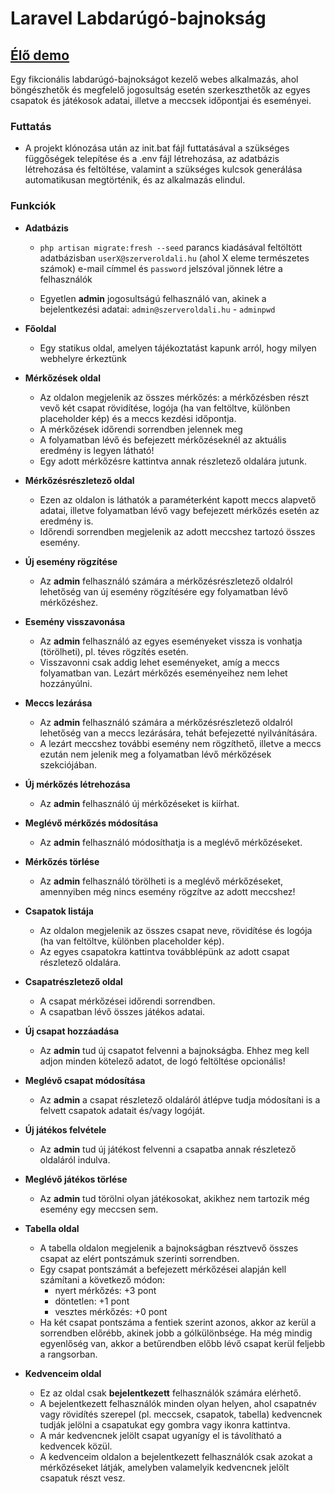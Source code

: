 # Laravel Labdarúgó-bajnokság

## [Élő demo](https://limitless-leaf-dcjxrgs8am.ploi.site/)

Egy fikcionális labdarúgó-bajnokságot kezelő webes alkalmazás, ahol böngészhetők és megfelelő jogosultság esetén szerkeszthetők az egyes csapatok és játékosok adatai, illetve a meccsek időpontjai és eseményei.

### Futtatás

-   A projekt klónozása után az init.bat fájl futtatásával a szükséges függőségek telepítése és a .env fájl létrehozása, az adatbázis létrehozása és feltöltése, valamint a szükséges kulcsok generálása automatikusan megtörténik, és az alkalmazás elindul. 

### Funkciók

-   **Adatbázis**

    -   `php artisan migrate:fresh --seed` parancs kiadásával feltöltött adatbázisban
        `userX@szerveroldali.hu` (ahol X eleme természetes számok) e-mail címmel és `password` jelszóval jönnek létre a felhasználók

    -   Egyetlen **admin** jogosultságú felhasználó van, akinek a bejelentkezési adatai:
        `admin@szerveroldali.hu` - `adminpwd`

-   **Főoldal**
    -   Egy statikus oldal, amelyen tájékoztatást kapunk arról, hogy milyen webhelyre érkeztünk
-   **Mérkőzések oldal**
    -   Az oldalon megjelenik az összes mérkőzés: a mérkőzésben részt vevő két csapat rövidítése, logója (ha van feltöltve, különben placeholder kép) és a meccs kezdési időpontja.
    -   A mérkőzések időrendi sorrendben jelennek meg
    -   A folyamatban lévő és befejezett mérkőzéseknél az aktuális eredmény is legyen látható!
    -   Egy adott mérkőzésre kattintva annak részletező oldalára jutunk.
-   **Mérkőzésrészletező oldal**
    -   Ezen az oldalon is láthatók a paraméterként kapott meccs alapvető adatai, illetve folyamatban lévő vagy befejezett mérkőzés esetén az eredmény is.
    -   Időrendi sorrendben megjelenik az adott meccshez tartozó összes esemény.
-   **Új esemény rögzítése**
    -   Az **admin** felhasználó számára a mérkőzésrészletező oldalról lehetőség van új esemény rögzítésére egy folyamatban lévő mérkőzéshez.
-   **Esemény visszavonása**
    -   Az **admin** felhasználó az egyes eseményeket vissza is vonhatja (törölheti), pl. téves rögzítés esetén.
    -   Visszavonni csak addig lehet eseményeket, amíg a meccs folyamatban van. Lezárt mérkőzés eseményeihez nem lehet hozzányúlni.
-   **Meccs lezárása**
    -   Az **admin** felhasználó számára a mérkőzésrészletező oldalról lehetőség van a meccs lezárására, tehát befejezetté nyilvánítására.
    -   A lezárt meccshez további esemény nem rögzíthető, illetve a meccs ezután nem jelenik meg a folyamatban lévő mérkőzések szekciójában.
-   **Új mérkőzés létrehozása**
    -   Az **admin** felhasználó új mérkőzéseket is kiírhat.
-   **Meglévő mérkőzés módosítása**
    -   Az **admin** felhasználó módosíthatja is a meglévő mérkőzéseket.
-   **Mérkőzés törlése**
    -   Az **admin** felhasználó törölheti is a meglévő mérkőzéseket, amennyiben még nincs esemény rögzítve az adott meccshez!
-   **Csapatok listája**
    -   Az oldalon megjelenik az összes csapat neve, rövidítése és logója (ha van feltöltve, különben placeholder kép).
    -   Az egyes csapatokra kattintva továbblépünk az adott csapat részletező oldalára.
-   **Csapatrészletező oldal**
    -   A csapat mérkőzései időrendi sorrendben.
    -   A csapatban lévő összes játékos adatai.
-   **Új csapat hozzáadása**
    -   Az **admin** tud új csapatot felvenni a bajnokságba. Ehhez meg kell adjon minden kötelező adatot, de logó feltöltése opcionális!
-   **Meglévő csapat módosítása**
    -   Az **admin** a csapat részletező oldaláról átlépve tudja módosítani is a felvett csapatok adatait és/vagy logóját.
-   **Új játékos felvétele**
    -   Az **admin** tud új játékost felvenni a csapatba annak részletező oldaláról indulva.
-   **Meglévő játékos törlése**
    -   Az **admin** tud törölni olyan játékosokat, akikhez nem tartozik még esemény egy meccsen sem.
-   **Tabella oldal**
    -   A tabella oldalon megjelenik a bajnokságban résztvevő összes csapat az elért pontszámuk szerinti sorrendben.
    -   Egy csapat pontszámát a befejezett mérkőzései alapján kell számítani a következő módon:
        -   nyert mérkőzés: +3 pont
        -   döntetlen: +1 pont
        -   vesztes mérkőzés: +0 pont
    -   Ha két csapat pontszáma a fentiek szerint azonos, akkor az kerül a sorrendben előrébb, akinek jobb a gólkülönbsége. Ha még mindig egyenlőség van, akkor a betűrendben előbb lévő csapat kerül feljebb a rangsorban.
-   **Kedvenceim oldal**
    -   Ez az oldal csak **bejelentkezett** felhasználók számára elérhető.
    -   A bejelentkezett felhasználók minden olyan helyen, ahol csapatnév vagy rövidítés szerepel (pl. meccsek, csapatok, tabella) kedvencnek tudják jelölni a csapatukat egy gombra vagy ikonra kattintva.
    -   A már kedvencnek jelölt csapat ugyanígy el is távolítható a kedvencek közül.
    -   A kedvenceim oldalon a bejelentkezett felhasználók csak azokat a mérkőzéseket látják, amelyben valamelyik kedvencnek jelölt csapatuk részt vesz.
